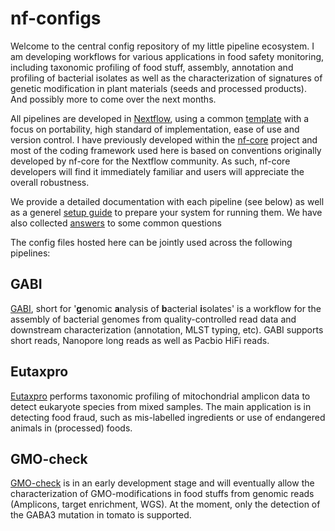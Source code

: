# nf-configs

Welcome to the central config repository of my little pipeline ecosystem. I am developing workflows for various applications in food safety monitoring, including taxonomic profiling of food stuff, assembly, annotation and profiling of bacterial isolates as well as the characterization of signatures of genetic modification in plant materials (seeds and processed products). And possibly more to come over the next months.

All pipelines are developed in [Nextflow](https://nextflow.io/), using a common [template](https://github.com/marchoeppner/nf-template) with a focus on portability, high standard of implementation, ease of use and version control. I have previously developed within the [nf-core](https://github.com/nf-core) project and most of the coding framework used here is based on conventions originally developed by nf-core for the Nextflow community. As such, nf-core developers will find it immediately familiar and users will appreciate the overall robustness.

We provide a detailed documentation with each pipeline (see below) as well as a generel [setup guide](doc/installation.md) to prepare your system for running them. We have also collected [answers](doc/faq.md) to some common questions

The config files hosted here can be jointly used across the following pipelines:

## GABI 

[GABI](https://github.com/marchoeppner/gabi), short for '**g**enomic **a**nalysis of **b**acterial **i**solates' is a workflow for the assembly of bacterial genomes from quality-controlled read data and downstream characterization (annotation, MLST typing, etc). GABI supports short reads, Nanopore long reads as well as Pacbio HiFi reads. 

## Eutaxpro

[Eutaxpro](https://github.com/marchoeppner/eutaxpro) performs taxonomic profiling of mitochondrial amplicon data to detect eukaryote species from mixed samples. The main application is in detecting food fraud, such as mis-labelled ingredients or use of endangered animals in (processed) foods. 

## GMO-check

[GMO-check](https://github.com/marchoeppner/gmo-check) is in an early development stage and will eventually allow the characterization of GMO-modifications in food stuffs from genomic reads (Amplicons, target enrichment, WGS). At the moment, only the detection of the GABA3 mutation in tomato is supported.


